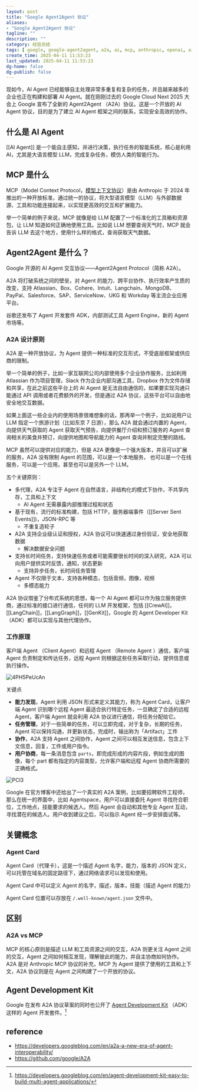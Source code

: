 ```yaml
---
layout: post
title: "Google Agent2Agent 协议"
aliases:
- "Google Agent2Agent 协议"
tagline: ""
description: ""
category: 经验总结
tags: [ google, google-agent2agent, a2a, ai, mcp, anthropic, openai, ai-chat ]
create_time: 2025-04-11 11:53:23
last_updated: 2025-04-11 11:53:23
dg-home: false
dg-publish: false
---
```


现如今，AI Agent 已经能够自主处理非常多重复和复杂的任务，并且越来越多的企业也正在构建和部署 AI Agent。就在刚刚过去的 Google Cloud Next 2025 大会上 Google 宣布了全新的 Agent2Agent （A2A）协议。这是一个开放的 AI Agent 协议，目的是为了建立 AI Agent 框架之间的联系，实现安全高效的协作。

## 什么是 AI Agent

[[AI Agent]] 是一个能自主感知，并进行决策，执行任务的智能系统，核心是利用 AI，尤其是大语言模型 LLM，完成复杂任务，模仿人类的智能行为。

## MCP 是什么

MCP（Model Context Protocol，[模型上下文协议](https://blog.einverne.info/post/2024/12/anthropic-model-context-protocol.html)）是由 Anthropic 于 2024 年推出的一种开放标准，通过统一的协议，将大型语言模型（LLM）与外部数据源、工具和功能连接起来，以实现更高效的交互和扩展能力。

举一个简单的例子来说，MCP 就像是给 LLM 配置了一个标准化的工具箱和资源包，让 LLM 知道如何正确地使用工具。比如说 LLM 想要查询天气时，MCP 就会告诉 LLM 去这个地方，使用什么样的格式，查询获取天气数据。

## Agent2Agent 是什么？

Google 开源的 AI Agent 交互协议——Agent2Agent Protocol（简称 A2A）。

A2A 将打破系统之间的壁垒，对 Agent 的能力、跨平台协作、执行效率产生质的改变，支持 Atlassian、Box、Cohere、Intuit、Langchain、MongoDB、PayPal、Salesforce、SAP、ServiceNow、UKG 和 Workday 等主流企业应用平台。

谷歌还发布了 Agent 开发套件 ADK，内部测试工具 Agent Engine，新的 Agent 市场等。

### A2A 设计原则

A2A 是一种开放协议，为 Agent 提供一种标准的交互形式，不受底层框架或供应商的限制。

举一个简单的例子，比如一家互联网公司内部使用多个企业协作服务，比如利用 Atlassian 作为项目管理，Slack 作为企业内部沟通工具，Dropbox 作为文件存储和共享，在此之前这些平台上的 AI Agent 是无法自由通信的，如果要实现沟通只能通过 API 调用或者花费额外的开发，但是通过 A2A 协议，这些平台可以自由地安全地交互数据。

如果上面这一些企业内的使用场景很难想象的话，那再举一个例子，比如说用户让 LLM 指定一个旅游计划（比如东京 7 日游），那么 A2A 就会通过内置的 Agent，向提供天气获取的 Agent 获取天气预告，向提供餐厅介绍和预订服务的 Agent 查询相关的美食并预订，向提供地图和导航能力的 Agent 查询并制定完整的路线。

MCP 虽然可以提供对应的能力，但是 A2A 更像是一个强大版本，并且可以扩展的服务，A2A 没有限制 Agent 的范围，可以是一个本地服务， 也可以是一个在线服务，可以是一个应用，甚至也可以是另外一个 LLM。

五个关键原则：

- 多代理，A2A 专注于 Agent 在自然语言，非结构化的模式下协作，不共享内存，工具和上下文
  - AI Agent 无需暴露内部推理过程和状态
- 基于现有，流行的标准构建，包括 HTTP，服务器端事件（[[Server Sent Events]])，JSON-RPC 等
  - 不重复造轮子
- A2A 支持企业级认证和授权，A2A 协议可以快速通过身份验证，安全地获取数据
  - 解决数据安全问题
- 支持长时间任务，支持快速任务或者可能需要很长时间的深入研究，A2A 可以向用户提供实时反馈，通知，状态更新
  - 支持异步任务，长时间任务管理
- Agent 不仅限于文本，支持各种模态，包括音频，图像，视频
  - 多模态能力

A2A 协议借鉴了分布式系统的思想，每一个 AI Agent 都可以作为独立服务提供商，通过标准的接口进行通信，任何的 LLM 开发框架，包括 [[CrewAI]]， [[LangChain]]，[[LangGraph]]，[[GenKit]]，Google 的 Agent Developer Kit（ADK）都可以实现与其他代理协作。

### 工作原理

客户端 Agent （Client Agent）和远程 Agent （Remote Agent ）通信，客户端 Agent 负责制定和传达任务，远程 Agent 则根据这些任务采取行动，提供信息或执行操作。

![4PH5PeUcAn](https://pic.einverne.info/images/4PH5PeUcAn.png)

关键点

- **能力发现**，Agent 利用 JSON 形式来定义其能力，称为 Agent Card，让客户端 Agent 识别哪个远程 Agent 最适合执行特定任务，一旦确定了合适的远程 Agent，客户端 Agent 就会利用 A2A 协议进行通信，将任务分配给它。
- **任务管理**，对于一些简单的任务，可以立即完成，对于复杂，长期的任务，Agent 可以保持沟通，并更新状态，完成时，输出称为「Artifact」工件
- **协作**，A2A 支持 Agent 之间协作，Agent 之间可以相互发送信息，包含上下文信息，回复，工件或用户指令。
- **用户协商**，每一条消息包含 `parts`，即完成形成的内容片段，例如生成的图像，每个 part 都有指定的内容类型，允许客户端和远程 Agent 协商所需要的正确格式。

![PCl3](https://photo.einverne.info/images/2025/04/11/PCl3.png)

Google 在官方博客中还给出了一个真实的 A2A 案例，比如要招聘软件工程师，那么在统一的界面中，比如 Agentspace，用户可以直接委托 Agent 寻找符合职位，工作地点，技能要求的候选人。然后 Agent 会自动和其他专业 Agent 互动，寻找潜在的候选人。用户收到建议之后，可以指示 Agent 经一步安排面试等。

## 关键概念

### Agent Card

Agent Card（代理卡），这是一个描述 Agent 名字，能力，版本的 JSON 定义，可以托管在域名的固定路径下，通过网络请求可以发现和使用。

Agent Card 中可以定义 Agent 的名字，描述，版本，技能（描述 Agent 的能力）

Agent Card 位置可以存放在 `/.well-known/agent.json` 文件中。

## 区别

### A2A vs MCP

MCP 的核心原则是描述 LLM 和工具资源之间的交互，A2A 则更关注 Agent 之间的交互，Agent 之间如何相互发现，理解彼此的能力，并自主协商如何协作。A2A 是对 Anthropic MCP 协议的补充，MCP 为 Agent 提供了使用的工具和上下文，A2A 协议则是在 Agent 之间构建了一个开放的协议。

## Agent Development Kit

Google 在发布 A2A 协议草案的同时也公开了 [Agent Development Kit](https://cloud.google.com/blog/products/ai-machine-learning/build-and-manage-multi-system-agents-with-vertex-ai) （ADK） 这样的 Agent 开发套件。[^1]

[^1]: <https://developers.googleblog.com/en/agent-development-kit-easy-to-build-multi-agent-applications/>

## reference

- <https://developers.googleblog.com/en/a2a-a-new-era-of-agent-interoperability/>
- <https://github.com/google/A2A>
